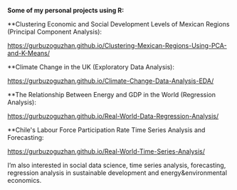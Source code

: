 **Some of my personal projects using R:**

**Clustering Economic and Social Development Levels of Mexican Regions (Principal Component Analysis):

https://gurbuzoguzhan.github.io/Clustering-Mexican-Regions-Using-PCA-and-K-Means/

**Climate Change in the UK (Exploratory Data Analysis):

https://gurbuzoguzhan.github.io/Climate-Change-Data-Analysis-EDA/

**The Relationship Between Energy and GDP in the World (Regression Analysis):

https://gurbuzoguzhan.github.io/Real-World-Data-Regression-Analysis/

**Chile's Labour Force Participation Rate Time Series Analysis and Forecasting: 

https://gurbuzoguzhan.github.io/Real-World-Time-Series-Analysis/

I’m also interested in social data science, time series analysis, forecasting, regression analysis in sustainable development and energy&environmental economics.
